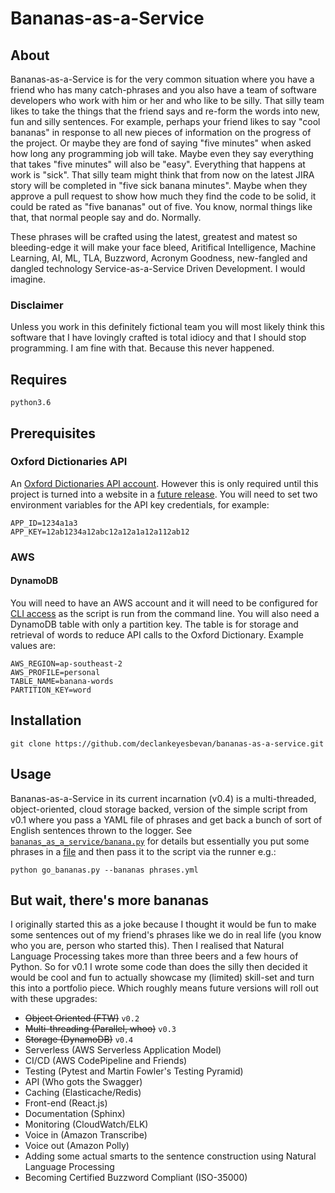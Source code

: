 # Bananas-as-a-Service

## About 
Bananas-as-a-Service is for the very common situation where you have a friend who has many
catch-phrases and you also have a team of software developers who work with him or her and who like
to be silly. That silly team likes to take the things that the friend says and re-form the words
into new, fun and silly sentences. For example, perhaps your friend likes to say "cool bananas" in
response to all new pieces of information on the progress of the project. Or maybe they are fond of
saying "five minutes" when asked how long any programming job will take. Maybe even they say
everything that takes "five minutes" will also be "easy". Everything that happens at work is "sick".
That silly team might think that from now on the latest JIRA story will be completed in "five sick
banana minutes". Maybe when they approve a pull request to show how much they find the code to be
solid, it could be rated as "five bananas" out of five. You know, normal things like that, that
normal people say and do. Normally.

These phrases will be crafted using the latest, greatest and matest so bleeding-edge it will make
your face bleed, Aritifical Intelligence, Machine Learning, AI, ML, TLA, Buzzword, Acronym Goodness,
new-fangled and dangled technology Service-as-a-Service Driven Development. I would imagine.

### Disclaimer
Unless you work in this definitely fictional team you will most likely think this
software that I have lovingly crafted is total idiocy and that I should stop programming. I am fine
with that. Because this never happened.

## Requires

    python3.6

## Prerequisites
### Oxford Dictionaries API
An [Oxford Dictionaries API account](https://developer.oxforddictionaries.com). However this is only
required until this project is turned into a website in a 
[future release](#but-wait-theres-more-bananas). You will need to set two environment variables for 
the API key credentials, for example:

    APP_ID=1234a1a3
    APP_KEY=12ab1234a12abc12a12a1a12a112ab12

### AWS
#### DynamoDB
You will need to have an AWS account and it will need to be configured for
[CLI access](https://docs.aws.amazon.com/cli/latest/topic/config-vars.html) as the script is run
from the command line. You will also need a DynamoDB table with only a partition key. The table is
for storage and retrieval of words to reduce API calls to the Oxford Dictionary. Example values are:

    AWS_REGION=ap-southeast-2
    AWS_PROFILE=personal
    TABLE_NAME=banana-words
    PARTITION_KEY=word

## Installation

    git clone https://github.com/declankeyesbevan/bananas-as-a-service.git

## Usage
Bananas-as-a-Service in its current incarnation (v0.4) is a multi-threaded, object-oriented,
cloud storage backed, version of the simple script from v0.1 where you pass a YAML file of
phrases and get back a bunch of sort of English sentences thrown to the logger. See 
[`bananas_as_a_service/banana.py`](bananas_as_a_service/banana.py)
for details but essentially you put some phrases in a [file](tests/phrases.yml) and then pass it to 
the script via the runner e.g.:

    python go_bananas.py --bananas phrases.yml

## But wait, there's more bananas
I originally started this as a joke because I thought it would be fun to make some sentences out of
my friend's phrases like we do in real life (you know who you are, person who started this). Then I
realised that Natural Language Processing takes more than three beers and a few hours of Python. So
for v0.1 I wrote some code than does the silly then decided it would be cool and fun to actually
showcase my (limited) skill-set and turn this into a portfolio piece. Which roughly means future
versions will roll out with these upgrades:

- ~~Object Oriented (FTW)~~ `v0.2`
- ~~Multi-threading (Parallel, whoo)~~ `v0.3`
- ~~Storage (DynamoDB)~~ `v0.4`
- Serverless (AWS Serverless Application Model)
- CI/CD (AWS CodePipeline and Friends)
- Testing (Pytest and Martin Fowler's Testing Pyramid)
- API (Who gots the Swagger)
- Caching (Elasticache/Redis)
- Front-end (React.js)
- Documentation (Sphinx)
- Monitoring (CloudWatch/ELK)
- Voice in (Amazon Transcribe)
- Voice out (Amazon Polly)
- Adding some actual smarts to the sentence construction using Natural Language Processing
- Becoming Certified Buzzword Compliant (ISO-35000)
